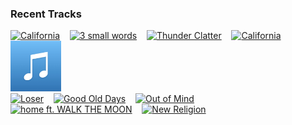 ### Recent Tracks
[<img src='https://lastfm.freetls.fastly.net/i/u/300x300/2ea0ff8a821cfef98eb0e88be2b2db32.png' width='16%' height='16%' alt='California'>](https://www.last.fm/music/girlfriends/_/california)&nbsp;&nbsp;&nbsp;&nbsp;[<img src='https://lastfm.freetls.fastly.net/i/u/300x300/7b1d334360d1ad092626756ded8b21c8.png' width='16%' height='16%' alt='3 small words'>](https://www.last.fm/music/misterwives/_/3%2bsmall%2bwords)&nbsp;&nbsp;&nbsp;&nbsp;[<img src='https://lastfm.freetls.fastly.net/i/u/300x300/38f6076528ce22a7ba32a5400c804a0b.png' width='16%' height='16%' alt='Thunder Clatter'>](https://www.last.fm/music/wild%2bcub/_/thunder%2bclatter)&nbsp;&nbsp;&nbsp;&nbsp;[<img src='https://lastfm.freetls.fastly.net/i/u/300x300/4d6adc008d30541f601197254a22fdff.png' width='16%' height='16%' alt='California'>](https://www.last.fm/music/o.a.r./_/california)&nbsp;&nbsp;&nbsp;&nbsp;[<img src='https://github.com/atfinke/atfinke/blob/master/placeholder.jpeg?raw=true' width='16%' height='16%' alt='Dont Take the Money'>](https://www.last.fm/music/bleachers/_/don%2527t%2btake%2bthe%2bmoney)&nbsp;&nbsp;&nbsp;&nbsp;<br>[<img src='https://lastfm.freetls.fastly.net/i/u/300x300/ad59a7fa978ac188cbc82c0c026c00b0.png' width='16%' height='16%' alt='Loser'>](https://www.last.fm/music/jagwar%2btwin/_/loser)&nbsp;&nbsp;&nbsp;&nbsp;[<img src='https://lastfm.freetls.fastly.net/i/u/300x300/f242cd25bc3ad07f2e3fd03250e5a704.png' width='16%' height='16%' alt='Good Old Days'>](https://www.last.fm/music/jr%2bjr/_/good%2bold%2bdays)&nbsp;&nbsp;&nbsp;&nbsp;[<img src='https://lastfm.freetls.fastly.net/i/u/300x300/271874f8682b4b4bcb1ff6c52fe5a399.png' width='16%' height='16%' alt='Out of Mind'>](https://www.last.fm/music/magic%2bman/_/out%2bof%2bmind)&nbsp;&nbsp;&nbsp;&nbsp;[<img src='https://lastfm.freetls.fastly.net/i/u/300x300/187d7db7246b62070d302d00e7e23336.png' width='16%' height='16%' alt='home ft. WALK THE MOON'>](https://www.last.fm/music/morgxn/_/home%2bft.%2bwalk%2bthe%2bmoon)&nbsp;&nbsp;&nbsp;&nbsp;[<img src='https://lastfm.freetls.fastly.net/i/u/300x300/904e707cffe132b9a9e055964099bdc2.png' width='16%' height='16%' alt='New Religion'>](https://www.last.fm/music/the%2bheydaze/_/new%2breligion)&nbsp;&nbsp;&nbsp;&nbsp;<br>
